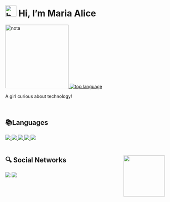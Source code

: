 <div class="description" style="display: inline_block">
    <h1><img src="https://raw.githubusercontent.com/iampavangandhi/iampavangandhi/master/gifs/Hi.gif" height= 35px; alt="hello"> Hi, I’m Maria Alice</h1>
    <a href="https://github.com/The-Ongaro">
      <img src="https://github-readme-stats.vercel.app/api?username=The-Ongaro&show_icons=true&theme=dark" alt="nota"height=200px>
      <img src="https://github-readme-stats.vercel.app/api/top-langs/?username=The-Ongaro&layout=compact&theme=dark" alt="top language">
    </a>
    <p>A girl curious about technology!</p>
</div>
<br>
<div class="languages" style="display: inline_block">
  <h2>📚Languages</h2>
  <a href="https://github.com/The-Ongaro">
    <img src="https://img.shields.io/badge/Node.js-43853D?style=for-the-badge&logo=node.js&logoColor=white">
    <img src="https://img.shields.io/badge/JavaScript-323330?style=for-the-badge&logo=javascript&logoColor=F7DF1E">
    <img src="https://img.shields.io/badge/-ReactJs-61DAFB?logo=react&logoColor=white&style=for-the-badge">
    <img src="https://img.shields.io/badge/HTML5-E34F26?style=for-the-badge&logo=html5&logoColor=white">
    <img src="https://img.shields.io/badge/CSS3-1572B6?style=for-the-badge&logo=css3&logoColor=white">
   </a>
</div>
<br>

<div class="social networks" style="display: inline_block">
  <a href="https://github.com/The-Ongaro"><img align=right   src="https://camo.githubusercontent.com/e4a569755580f96dce0e6d65bc761e0d9aef0fecae524ec73a1b0be60fc934fa/68747470733a2f2f7777772e6d79676f2e67652f75706c6f6164732f626c6f672f313538343032333739352e6a7067" height= 130px></a>
  <h2>🔍 Social Networks</h2>
 
  <a href="https://www.instagram.com/ongaro__/"><img src="https://img.shields.io/badge/Instagram-E4405F?style=for-the-badge&logo=instagram&logoColor=white"></a>
  <a href="https://www.linkedin.com/in/maria-alice-zetune-ongaro-833084286/"><img src="https://img.shields.io/badge/LinkedIn-0077B5?style=for-the-badge&logo=linkedin&logoColor=white"></a>
